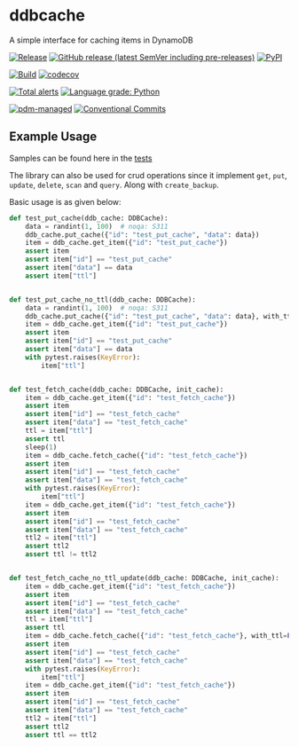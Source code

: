 # ddbcache

A simple interface for caching items in DynamoDB

[![Release](https://github.com/samarthj/py-ddbcache/actions/workflows/release.yml/badge.svg)](https://github.com/samarthj/py-ddbcache/actions/workflows/release.yml)
[![GitHub release (latest SemVer including pre-releases)](https://img.shields.io/github/v/release/samarthj/py-ddbcache?sort=semver)](https://github.com/samarthj/py-ddbcache/releases)
[![PyPI](https://img.shields.io/pypi/v/ddb-cache)](https://pypi.org/project/ddb-cache/)

[![Build](https://github.com/samarthj/py-ddbcache/actions/workflows/build_matrix.yml/badge.svg)](https://github.com/samarthj/py-ddbcache/actions/workflows/build_matrix.yml)
[![codecov](https://codecov.io/gh/samarthj/py-ddbcache/branch/main/graph/badge.svg?token=9VCCD1BDNY)](https://codecov.io/gh/samarthj/py-ddbcache)

[![Total alerts](https://img.shields.io/lgtm/alerts/g/samarthj/py-ddbcache.svg?logo=lgtm&logoWidth=18)](https://lgtm.com/projects/g/samarthj/py-ddbcache/alerts/)
[![Language grade: Python](https://img.shields.io/lgtm/grade/python/g/samarthj/py-ddbcache.svg?logo=lgtm&logoWidth=18)](https://lgtm.com/projects/g/samarthj/py-ddbcache/context:python)

[![pdm-managed](https://img.shields.io/badge/pdm-managed-blueviolet)](https://pdm.fming.dev)
[![Conventional Commits](https://img.shields.io/badge/Conventional%20Commits-1.0.0-yellow.svg)](https://conventionalcommits.org)

## Example Usage

Samples can be found here in the [tests](https://github.com/samarthj/py-ddbcache/blob/main/tests/test_ddbcache.py)

The library can also be used for crud operations since it implement `get`, `put`, `update`, `delete`, `scan` and `query`. Along with `create_backup`.

Basic usage is as given below:

```python
def test_put_cache(ddb_cache: DDBCache):
    data = randint(1, 100)  # noqa: S311
    ddb_cache.put_cache({"id": "test_put_cache", "data": data})
    item = ddb_cache.get_item({"id": "test_put_cache"})
    assert item
    assert item["id"] == "test_put_cache"
    assert item["data"] == data
    assert item["ttl"]


def test_put_cache_no_ttl(ddb_cache: DDBCache):
    data = randint(1, 100)  # noqa: S311
    ddb_cache.put_cache({"id": "test_put_cache", "data": data}, with_ttl=False)
    item = ddb_cache.get_item({"id": "test_put_cache"})
    assert item
    assert item["id"] == "test_put_cache"
    assert item["data"] == data
    with pytest.raises(KeyError):
        item["ttl"]


def test_fetch_cache(ddb_cache: DDBCache, init_cache):
    item = ddb_cache.get_item({"id": "test_fetch_cache"})
    assert item
    assert item["id"] == "test_fetch_cache"
    assert item["data"] == "test_fetch_cache"
    ttl = item["ttl"]
    assert ttl
    sleep(1)
    item = ddb_cache.fetch_cache({"id": "test_fetch_cache"})
    assert item
    assert item["id"] == "test_fetch_cache"
    assert item["data"] == "test_fetch_cache"
    with pytest.raises(KeyError):
        item["ttl"]
    item = ddb_cache.get_item({"id": "test_fetch_cache"})
    assert item
    assert item["id"] == "test_fetch_cache"
    assert item["data"] == "test_fetch_cache"
    ttl2 = item["ttl"]
    assert ttl2
    assert ttl != ttl2


def test_fetch_cache_no_ttl_update(ddb_cache: DDBCache, init_cache):
    item = ddb_cache.get_item({"id": "test_fetch_cache"})
    assert item
    assert item["id"] == "test_fetch_cache"
    assert item["data"] == "test_fetch_cache"
    ttl = item["ttl"]
    assert ttl
    item = ddb_cache.fetch_cache({"id": "test_fetch_cache"}, with_ttl=False)
    assert item
    assert item["id"] == "test_fetch_cache"
    assert item["data"] == "test_fetch_cache"
    with pytest.raises(KeyError):
        item["ttl"]
    item = ddb_cache.get_item({"id": "test_fetch_cache"})
    assert item
    assert item["id"] == "test_fetch_cache"
    assert item["data"] == "test_fetch_cache"
    ttl2 = item["ttl"]
    assert ttl2
    assert ttl == ttl2
```
